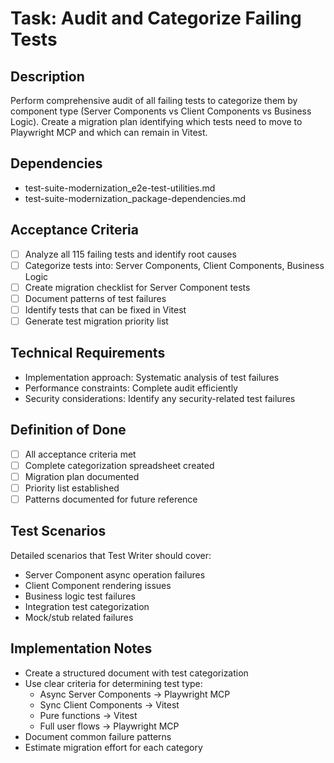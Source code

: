 # Task: Audit and Categorize Failing Tests

## Description
Perform comprehensive audit of all failing tests to categorize them by component type (Server Components vs Client Components vs Business Logic). Create a migration plan identifying which tests need to move to Playwright MCP and which can remain in Vitest.

## Dependencies
- test-suite-modernization_e2e-test-utilities.md
- test-suite-modernization_package-dependencies.md

## Acceptance Criteria
- [ ] Analyze all 115 failing tests and identify root causes
- [ ] Categorize tests into: Server Components, Client Components, Business Logic
- [ ] Create migration checklist for Server Component tests
- [ ] Document patterns of test failures
- [ ] Identify tests that can be fixed in Vitest
- [ ] Generate test migration priority list

## Technical Requirements
- Implementation approach: Systematic analysis of test failures
- Performance constraints: Complete audit efficiently
- Security considerations: Identify any security-related test failures

## Definition of Done
- [ ] All acceptance criteria met
- [ ] Complete categorization spreadsheet created
- [ ] Migration plan documented
- [ ] Priority list established
- [ ] Patterns documented for future reference

## Test Scenarios
Detailed scenarios that Test Writer should cover:
- Server Component async operation failures
- Client Component rendering issues
- Business logic test failures
- Integration test categorization
- Mock/stub related failures

## Implementation Notes
- Create a structured document with test categorization
- Use clear criteria for determining test type:
  - Async Server Components → Playwright MCP
  - Sync Client Components → Vitest
  - Pure functions → Vitest
  - Full user flows → Playwright MCP
- Document common failure patterns
- Estimate migration effort for each category